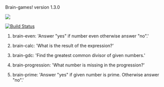 Brain-games!
version 1.3.0

<a href="https://codeclimate.com/github/YuriySho/project-lvl1-s450/maintainability"><img src="https://api.codeclimate.com/v1/badges/1038860f400832da83b5/maintainability" /></a>

[![Build Status](https://travis-ci.org/YuriySho/project-lvl1-s450.svg?branch=master)](https://travis-ci.org/YuriySho/project-lvl1-s450)

1. brain-even: 'Answer "yes" if number even otherwise answer "no".'

2. brain-calc: 'What is the result of the expression?'

3. brain-gdc: 'Find the greatest common divisor of given numbers.'

4. brain-progression: 'What number is missing in the progression?'

5. brain-prime: 'Answer "yes" if given number is prime. Otherwise answer "no".'
